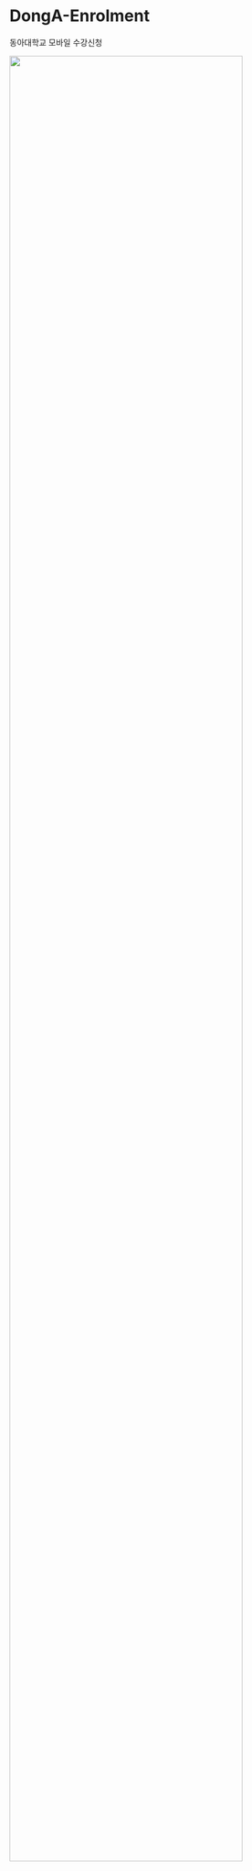 # DongA-Enrolment
동아대학교 모바일 수강신청



<img src="https://user-images.githubusercontent.com/40492343/69025588-013e4e80-0a0b-11ea-923e-3337e0ec6d16.png" width="90%"></img>
